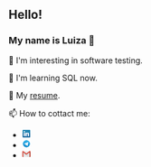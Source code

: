 ## Hello!
### My name is Luiza 🦔

👀 I'm interesting in software testing.

🌱 I'm learning SQL now.

💞️ My [resume](https://27hedgehog.github.io/).

📫 How to cottact me:

* [![Luiza Asadullina](https://github.com/27hedgehog/27hedgehog.github.io/blob/main/linkedin_15.png)](https://www.linkedin.com/in/luiza-asadullina-ab707a203/) 
* [![hedgehog_27](https://github.com/27hedgehog/27hedgehog.github.io/blob/main/telegram_15.png)](https://t.me/hedgehog_27) 
* [![27hedgehog@gmail.com](https://github.com/27hedgehog/27hedgehog.github.io/blob/main/gmail_15.png)](mailto:27hedgehog@gmail.com) 



<!---
27hedgehog/27hedgehog is a ✨ special ✨ repository because its `README.md` (this file) appears on your GitHub profile.
You can click the Preview link to take a look at your changes.
--->
